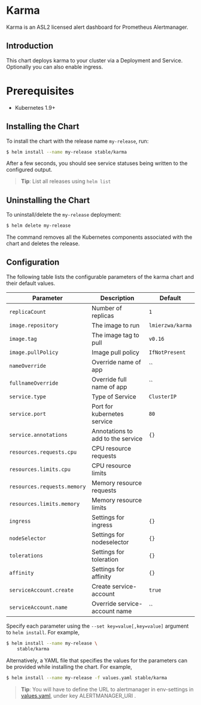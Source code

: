 # Karma

Karma is an ASL2 licensed alert dashboard for Prometheus Alertmanager.

## Introduction

This chart deploys karma to your cluster via a Deployment and Service.
Optionally you can also enable ingress.

# Prerequisites

- Kubernetes 1.9+

## Installing the Chart

To install the chart with the release name `my-release`, run:

```bash
$ helm install --name my-release stable/karma
```

After a few seconds, you should see service statuses being written to the configured output.

> **Tip**: List all releases using `helm list`

## Uninstalling the Chart

To uninstall/delete the `my-release` deployment:

```bash
$ helm delete my-release
```

The command removes all the Kubernetes components associated with the chart and deletes the release.

## Configuration

The following table lists the configurable parameters of the karma chart and their default values.

|             Parameter               |            Description             |                    Default                |
|-------------------------------------|------------------------------------|-------------------------------------------|
| `replicaCount`                      | Number of replicas                 | `1`                                       |
| `image.repository`                  | The image to run                   | `lmierzwa/karma`                          |
| `image.tag`                         | The image tag to pull              | `v0.16`                                   |
| `image.pullPolicy`                  | Image pull policy                  | `IfNotPresent`                            |
| `nameOverride`                      | Override name of app               | ``                                        |
| `fullnameOverride`                  | Override full name of app          | ``                                        |
| `service.type`                      | Type of Service                    | `ClusterIP`                               |
| `service.port`                      | Port for kubernetes service        | `80`                                      |
| `service.annotations`               | Annotations to add to the service  | `{}`                                      |
| `resources.requests.cpu`            | CPU resource requests              |                                           |
| `resources.limits.cpu`              | CPU resource limits                |                                           |
| `resources.requests.memory`         | Memory resource requests           |                                           |
| `resources.limits.memory`           | Memory resource limits             |                                           |
| `ingress`                           | Settings for ingress               | `{}`                                      |
| `nodeSelector`                      | Settings for nodeselector          | `{}`                                      |
| `tolerations`                       | Settings for toleration            | `{}`                                      |
| `affinity`                          | Settings for affinity              | `{}`                                      |
| `serviceAccount.create`             | Create service-account             | `true`                                    |
| `serviceAccount.name`               | Override service-account name      | ``                                        |



Specify each parameter using the `--set key=value[,key=value]` argument to `helm install`. For example,

```bash
$ helm install --name my-release \
    stable/karma
```

Alternatively, a YAML file that specifies the values for the parameters can be provided while installing the chart. For example,

```bash
$ helm install --name my-release -f values.yaml stable/karma
```

> **Tip**: You will have to define the URL to alertmanager in env-settings in [values.yaml](values.yaml), under key ALERTMANAGER_URI .
